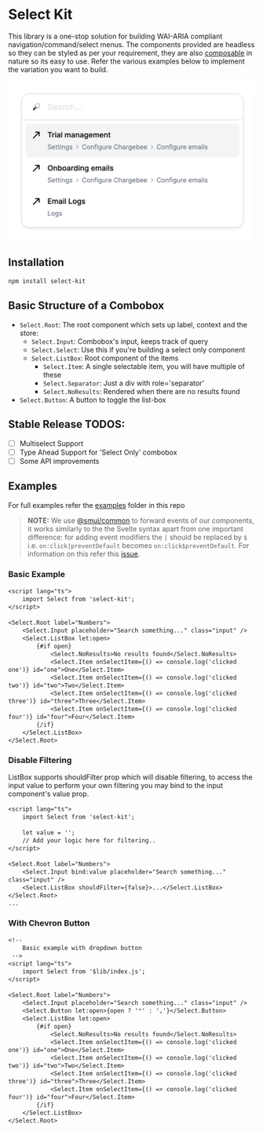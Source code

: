 # Select Kit

This library is a one-stop solution for building WAI-ARIA compliant navigation/command/select menus. The components provided are headless so they can be styled as per your requirement, they are also [composable](https://github.com/pacocoursey/cmdk/blob/main/ARCHITECTURE.md) in nature so its easy to use. Refer the various examples below to implement the variation you want to build.

<p align="center">
    <img src="./static/images/example.png"/>
</p>

## Installation

```bash
npm install select-kit
```

## Basic Structure of a Combobox

- `Select.Root`: The root component which sets up label, context and the store:
  - `Select.Input`: Combobox's input, keeps track of query
  - `Select.Select`: Use this if you're building a select only component
  - `Select.ListBox`: Root component of the items
    - `Select.Item`: A single selectable item, you will have multiple of these
    - `Select.Separator`: Just a div with role='separator'
    - `Select.NoResults`: Rendered when there are no results found
- `Select.Button`: A button to toggle the list-box

## Stable Release TODOS:

- [ ] Multiselect Support
- [ ] Type Ahead Support for 'Select Only' combobox
- [ ] Some API improvements

## Examples

For full examples refer the [examples](/src/examples) folder in this repo

> **NOTE:** We use [@smui/common](https://www.npmjs.com/package/@smui/common) to forward events of our components, it works similarly to the the Svelte syntax apart from one important difference: for adding event modifiers the `|` should be replaced by `$` i.e. `on:click|preventDefault` becomes `on:click$preventDefault`. For information on this refer this [issue](https://github.com/sveltejs/svelte/issues/2837).

### Basic Example

```svelte
<script lang="ts">
	import Select from 'select-kit';
</script>

<Select.Root label="Numbers">
	<Select.Input placeholder="Search something..." class="input" />
	<Select.ListBox let:open>
		{#if open}
			<Select.NoResults>No results found</Select.NoResults>
			<Select.Item onSelectItem={() => console.log('clicked one')} id="one">One</Select.Item>
			<Select.Item onSelectItem={() => console.log('clicked two')} id="two">Two</Select.Item>
			<Select.Item onSelectItem={() => console.log('clicked three')} id="three">Three</Select.Item>
			<Select.Item onSelectItem={() => console.log('clicked four')} id="four">Four</Select.Item>
		{/if}
	</Select.ListBox>
</Select.Root>
```

### Disable Filtering

ListBox supports shouldFilter prop which will disable filtering, to access the input value to perform your own filtering you may bind to the input component's value prop.

```svelte
<script lang="ts">
	import Select from 'select-kit';

	let value = '';
	// Add your logic here for filtering..
</script>

<Select.Root label="Numbers">
	<Select.Input bind:value placeholder="Search something..." class="input" />
	<Select.ListBox shouldFilter={false}>...</Select.ListBox>
</Select.Root>
...
```

### With Chevron Button

```svelte
<!-- 
	Basic example with dropdown button
 -->
<script lang="ts">
	import Select from '$lib/index.js';
</script>

<Select.Root label="Numbers">
	<Select.Input placeholder="Search something..." class="input" />
	<Select.Button let:open>{open ? '⌃' : '⌄'}</Select.Button>
	<Select.ListBox let:open>
		{#if open}
			<Select.NoResults>No results found</Select.NoResults>
			<Select.Item onSelectItem={() => console.log('clicked one')} id="one">One</Select.Item>
			<Select.Item onSelectItem={() => console.log('clicked two')} id="two">Two</Select.Item>
			<Select.Item onSelectItem={() => console.log('clicked three')} id="three">Three</Select.Item>
			<Select.Item onSelectItem={() => console.log('clicked four')} id="four">Four</Select.Item>
		{/if}
	</Select.ListBox>
</Select.Root>
```
